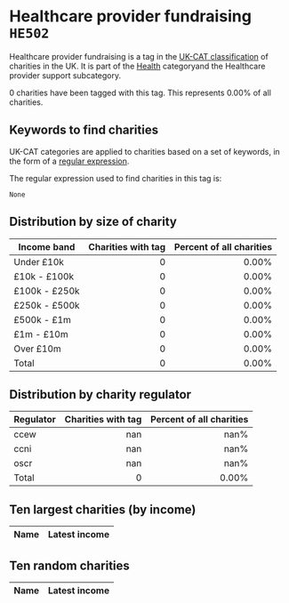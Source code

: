 # Healthcare provider fundraising `HE502`

Healthcare provider fundraising is a tag in the [UK-CAT classification](/data/tag_list/) of charities in the 
UK. It is part of the [Health](/data/ukcat/HE) categoryand the Healthcare provider support subcategory.

0 charities have been tagged with this tag.
This represents 0.00% of all charities.

## Keywords to find charities

UK-CAT categories are applied to charities based on a set of keywords, in the form of a [regular expression](https://en.wikipedia.org/wiki/Regular_expression).

The regular expression used to find charities in this tag is:

`None`



## Distribution by size of charity

Income band | Charities with tag | Percent of all charities
------------|-------------------:|-------------------------:
Under £10k | 0 | 0.00%
£10k - £100k | 0 | 0.00%
£100k - £250k | 0 | 0.00%
£250k - £500k | 0 | 0.00%
£500k - £1m | 0 | 0.00%
£1m - £10m | 0 | 0.00%
Over £10m | 0 | 0.00%
Total | 0 | 0.00%


## Distribution by charity regulator

Regulator | Charities with tag | Percent of all charities
------------|-------------------:|-------------------------:
ccew | nan | nan%
ccni | nan | nan%
oscr | nan | nan%
Total | 0 | 0.00%


## Ten largest charities (by income)

Name | Latest income
-----|--------:


## Ten random charities

Name | Latest income
-----|--------:
